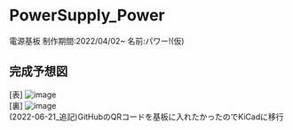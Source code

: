 # PowerSupply_Power
電源基板 制作期間:2022/04/02~ 名前:パワー!(仮)

## 完成予想図
[表]
![image](https://user-images.githubusercontent.com/80198387/174999269-7e935b39-8777-4b11-9cc2-e7dbdc353642.png)<br>
[裏]
![image](https://user-images.githubusercontent.com/80198387/174999577-24581b63-7771-403f-8c8a-5effa92a5a6e.png)<br>
(2022-06-21_追記)GitHubのQRコードを基板に入れたかったのでKiCadに移行
